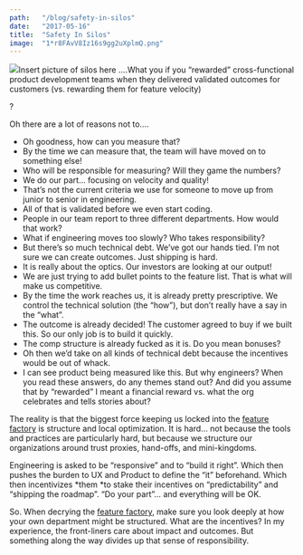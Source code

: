 ```yaml
---
path:	"/blog/safety-in-silos"
date:	"2017-05-16"
title:	"Safety In Silos"
image:	"1*r8FAvV8Iz16s9gg2uXplmQ.png"
---
```


![](/images/1*r8FAvV8Iz16s9gg2uXplmQ.png)Insert picture of silos here ….What you if you “rewarded” cross-functional product development teams when they delivered validated outcomes for customers (vs. rewarding them for feature velocity)

?

Oh there are a lot of reasons not to….

* Oh goodness, how can you measure that?
* By the time we can measure that, the team will have moved on to something else!
* Who will be responsible for measuring? Will they game the numbers?
* We do our part… focusing on velocity and quality!
* That’s not the current criteria we use for someone to move up from junior to senior in engineering.
* All of that is validated before we even start coding.
* People in our team report to three different departments. How would that work?
* What if engineering moves too slowly? Who takes responsibility?
* But there’s so much technical debt. We’ve got our hands tied. I’m not sure we can create outcomes. Just shipping is hard.
* It is really about the optics. Our investors are looking at our output!
* We are just trying to add bullet points to the feature list. That is what will make us competitive.
* By the time the work reaches us, it is already pretty prescriptive. We control the technical solution (the “how”), but don’t really have a say in the “what”.
* The outcome is already decided! The customer agreed to buy if we built this. So our only job is to build it quickly.
* The comp structure is already fucked as it is. Do you mean bonuses?
* Oh then we’d take on all kinds of technical debt because the incentives would be out of whack.
* I can see product being measured like this. But why engineers?
When you read these answers, do any themes stand out? And did you assume that by “rewarded” I meant a financial reward vs. what the org celebrates and tells stories about?

The reality is that the biggest force keeping us locked into the [feature factory](https://hackernoon.com/12-signs-youre-working-in-a-feature-factory-44a5b938d6a2) is structure and local optimization. It is hard… not because the tools and practices are particularly hard, but because we structure our organizations around trust proxies, hand-offs, and mini-kingdoms.

Engineering is asked to be “responsive” and to “build it right”. Which then pushes the burden to UX and Product to define the “it” beforehand. Which then incentivizes *them *to stake their incentives on “predictability” and “shipping the roadmap”. “Do your part”… and everything will be OK.

So. When decrying the [feature factory](https://hackernoon.com/12-signs-youre-working-in-a-feature-factory-44a5b938d6a2), make sure you look deeply at how your own department might be structured. What are the incentives? In my experience, the front-liners care about impact and outcomes. But something along the way divides up that sense of responsibility.

